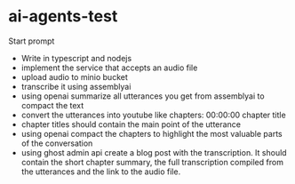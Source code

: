 # ai-agents-test

Start prompt

* Write in typescript and nodejs
* implement the service that accepts an audio file
* upload audio to minio bucket
* transcribe it using assemblyai
* using openai summarize all utterances you get from assemblyai to compact the text
* convert the utterances into youtube like chapters: 00:00:00 chapter title
* chapter titles should contain the main point of the utterance
* using openai compact the chapters to highlight the most valuable parts of the conversation
* using ghost admin api create a blog post with the transcription. It should contain the short chapter summary, the full transcription compiled from the utterances and the link to the audio file.